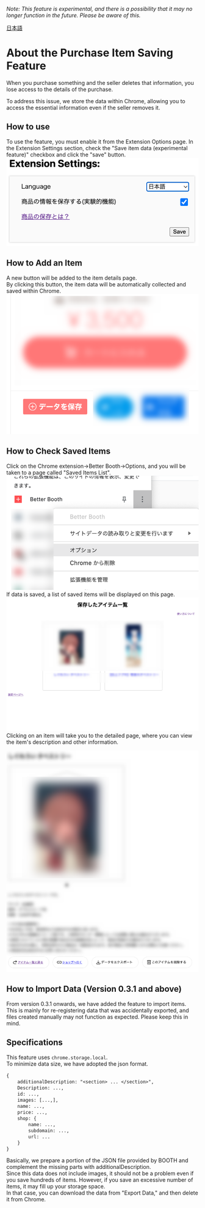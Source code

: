 *Note: This feature is experimental, and there is a possibility that it may no longer function in the future. Please be aware of this.*

[日本語](./README.md)

# About the Purchase Item Saving Feature

When you purchase something and the seller deletes that information, you lose access to the details of the purchase.

To address this issue, we store the data within Chrome, allowing you to access the essential information even if the seller removes it.

## How to use
To use the feature, you must enable it from the Extension Options page.
In the Extension Settings section, check the "Save item data (experimental feature)" checkbox and click the "save" button.
![](extensionsetting.png)

## How to Add an Item
A new button will be added to the item details page.<br>
By clicking this button, the item data will be automatically collected and saved within Chrome.<br>
![](booth_itempage.png)

## How to Check Saved Items
Click on the Chrome extension->Better Booth->Options, and you will be taken to a page called "Saved Items List".<br>
![](extension.png)
<br>
If data is saved, a list of saved items will be displayed on this page.<br>
![](top.png)
Clicking on an item will take you to the detailed page, where you can view the item's description and other information.

![](itempage.png)

## How to Import Data (Version 0.3.1 and above)
From version 0.3.1 onwards, we have added the feature to import items.<br>
This is mainly for re-registering data that was accidentally exported, and files created manually may not function as expected. Please keep this in mind.

## Specifications
This feature uses `chrome.storage.local`.<br>
To minimize data size, we have adopted the json format.

```js=
{
    additionalDescription: "<section> ... </section>",
    Description: ...,
    id: ...,
    images: [...,],
    name: ...,
    price: ...,
    shop: {
        name: ...,
        subdomain: ...,
        url: ...
    }
}
```
Basically, we prepare a portion of the JSON file provided by BOOTH and complement the missing parts with additionalDescription.<br>
Since this data does not include images, it should not be a problem even if you save hundreds of items. However, if you save an excessive number of items, it may fill up your storage space.<br>
In that case, you can download the data from "Export Data," and then delete it from Chrome.